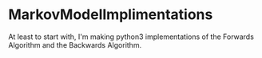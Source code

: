 # MarkovModelImplimentations
At least to start with, I'm making python3 implementations of the Forwards Algorithm and the Backwards Algorithm.
